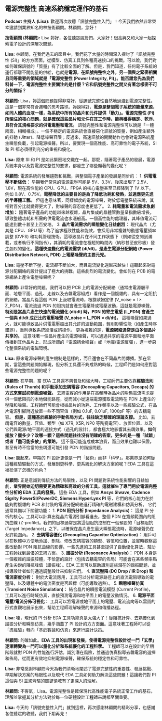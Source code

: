 電源完整性 高速系統穩定運作的基石
---

**Podcast 主持人 (Lisa):** 歡迎再次收聽「訊號完整性入門」！今天我們依然非常榮幸邀請到業界知名的林技術顧問。林顧問，您好！

**技術顧問 (林顧問):** Lisa 妳好，各位聽眾朋友們，大家好！很高興又和大家一起探索電子設計的深層次問題。

**Lisa:** 林顧問，在我們過去的節目中，我們花了大量的時間深入探討了「訊號完整性 (SI)」的方方面面，從模型、仿真工具到各種高速接口的挑戰。可以說，我們對如何確保訊號的「質量」有了比較全面的了解。但是，我們知道，任何電子系統的運行都離不開能量的供給，也就是**電源**。**在訊號完整性之外，另一個與之緊密相關且同等重要的領域就是「電源完整性 (Power Integrity, PI)」。能否請您先為我們科普一下，電源完整性主要關注的是什麼？它和訊號完整性之間又有著怎樣密不可分的關係？**

**林顧問:** Lisa，妳這個問題提得非常好，從訊號完整性自然地過渡到電源完整性，這是一個非常符合邏輯的思考路徑。妳說得對，**電源是整個電子系統的能量來源，如同人體的血液一樣，為系統中所有的晶片和元件提供「動力」。電源完整性 (PI) 所關注的核心問題，就是確保這些晶片和元件在其工作時，能夠獲得穩定、乾淨、且符合其規格要求的供電電壓和電流。**
    訊號完整性和電源完整性可以說是「一體兩面，相輔相成」。一個不穩定的電源系統會直接惡化訊號的質量，例如產生額外的抖動 (Jitter)、降低噪聲容限；反過來，高速訊號的開關動作也會對電源系統產生瞬態負載，引起電源噪聲。所以，要實現一個高性能、高可靠性的電子系統，SI 和 PI 都必須得到充分的重視和優化。

**Lisa:** 原來 SI 和 PI 是如此緊密地交織在一起。那麼，隨著電子產品的發展，電源系統本身以及對電源完整性的要求，都發生了哪些顯著的變化呢？

**林顧問:** 電源系統的發展趨勢和挑戰，與整個電子產業的發展是同步的：
    1.  **供電電壓不斷降低：** 早期我們常見的電源電壓可能是 5V、3.3V，後來出現了 2.5V、1.8V，現在高性能的 CPU、GPU、FPGA 的核心電壓甚至已經降到了 1V 以下，例如 0.8V、0.75V。**電壓降低的主要目的是為了降低功耗和發熱，並適應更先進的半導體工藝。** 但這也意味著，同樣幅度的電源噪聲，對於低電壓系統來說，其相對百分比就變得更大了，對噪聲的容忍度也更低了。
    2.  **耗電量和電流需求急劇增加：** 隨著電子產品的功能越來越複雜，晶片集成的晶體管數量呈指數級增長，導致整體功耗和所需的供電電流也水漲船高。一個高性能的處理器，其峰值電流可能達到數十甚至上百安培。
    3.  **晶片電流需求的瞬態變化日益劇烈：** 現代晶片（尤其是 CPU、GPU 等）為了追求極致性能和能效，會採用非常複雜的動態電壓頻率調整 (DVFS) 和功耗管理技術。這導致晶片在不同工作狀態下（例如從空閒到滿載，或者執行不同指令），其消耗的電流會在極短的時間內（納秒甚至皮秒級）發生劇烈的變化。**這種快速變化的電流需求 (di/dt)，是產生電源分配網絡 (Power Distribution Network, PDN) 上電壓噪聲的主要元兇。**

**Lisa:** 電壓不斷下壓，電流卻不斷加大，而且電流變化還越來越快！這聽起來對電源分配網絡的設計提出了極大的挑戰。這些劇烈的電流變化，會如何在 PCB 的電源網絡上產生電壓噪聲呢？

**林顧問:** 非常好的問題。我們可以把 PCB 上的電源分配網絡（通常由電源層平面、地層平面、過孔、走線以及去耦電容組成）看作是一個複雜的、具有一定阻抗的網絡。當晶片從這個 PDN 上汲取電流時，根據歐姆定律 (V_noise = I × Z_PDN)，電流流過 PDN 的阻抗就會產生電壓降或電壓波動，這就是電源噪聲。
    **特別是當晶片產生快速的電流變化 (di/dt) 時，PDN 的寄生電感 (L_PDN) 會產生一個與 di/dt 成正比的電壓噪聲 (V_noise = L_PDN × di/dt)。** 這種噪聲如果過大，就可能導致晶片供電電壓超出其允許的波動範圍，輕則影響性能（如產生時序錯誤），重則導致系統崩潰或誤操作。
    更為複雜的是，**電源網絡通常是由多個晶片共享的。** 這意味著一個晶片產生的電源噪聲，可以通過共享的電源平面和地平面傳播到其他晶片上，形成所謂的「電源耦合噪聲」或「地彈/電源反彈」，進一步惡化整個系統的電磁環境。

**Lisa:** 原來電源噪聲的產生機制是這樣的，而且還會在不同晶片間傳播。那在早期，當這些問題開始顯現，但分析工具還不夠成熟的時候，工程師們是如何應對這些電源完整性問題的呢？

**林顧問:** 在早期，當 EDA 工具還不夠普及和強大時，工程師們主要依靠**經驗法則 (Rules of Thumb) 和手動添加去耦電容 (Decoupling Capacitors, Decaps) 的方式來嘗試抑制電源噪聲。**
    去耦電容的作用是在高頻時為晶片的瞬態電流需求提供一個低阻抗的本地儲能路徑，從而減小從遠端電源獲取電流時在 PDN 上產生的壓降和噪聲。工程師們可能會根據晶片的功耗、工作頻率以及一些經驗公式，在晶片電源引腳附近放置一些不同容值（例如 0.1uF, 0.01uF, 1000pF 等）的去耦電容。
    **但是，這種基於經驗的手動佈局方式，往往缺乏精確的理論支撐。** 比如，去耦電容的數量、容值、類型（如 X7R, X5R, NP0 等陶瓷電容）、放置位置、以及它們與電源/地平面的連接方式（過孔的設計），都會極大地影響其去耦效果。**如何擺放？擺多少？改哪一顆？這些問題往往沒有明確的答案，更多的是一種「試錯」或者「盡可能多放」的策略，** 這不僅可能造成成本浪費，而且效果也難以保證，甚至有時不恰當的去耦還可能引發 PDN 的諧振問題。

**Lisa:** 聽起來，早期的 PI 設計更像是一門「藝術」而非「科學」。那業界是如何從這種經驗驅動的方式，發展到更科學、更系統化的解決方案的呢？EDA 工具在這裡扮演了怎樣的角色？

**林顧問:** 正是意識到傳統方法的局限性，以及 PI 問題對系統性能影響的日益加劇，**業界開始迫切需要更為精確和高效的分析工具。這就催生了專門用於電源完整性分析的 EDA 工具的發展。**
    這些 EDA 工具，例如 **Ansys SIwave, Cadence Sigrity PowerSI/PowerDC, Siemens HyperLynx PI** 等，它們的核心能力在於能夠對複雜的 PCB 和封裝的電源分配網絡進行精確的電磁建模和仿真分析。
    它們通常具備以下關鍵功能：
    1.  **PDN 阻抗分析 (Impedance Analysis)：** 這是 PI 分析的核心。工具可以計算出從晶片電源引腳看進去，整個 PDN 在寬頻範圍內的阻抗曲線 (Z-profile)。我們的目標通常是將這個阻抗控制在一個預設的「目標阻抗 (Target Impedance)」之下，以確保在晶片產生最大瞬態電流時，電源噪聲仍在允許範圍內。
    2.  **去耦電容優化 (Decoupling Capacitor Optimization)：** 用戶可以在軟體中方便地添加、刪除、修改去耦電容的類型、容值和位置，並實時觀察這些改動對 PDN 阻抗曲線的影響。一些先進的工具甚至提供了自動優化算法，幫助工程師找到最優的去耦方案。
    3.  **諧振分析 (Resonance Analysis)：** PDN 本身是一個複雜的諧振腔體，不恰當的設計（包括去耦電容的佈局）可能會在某些頻率點產生尖銳的阻抗峰值（諧振峰）。EDA 工具可以幫助識別這些潛在的諧振問題，並指導設計者如何通過調整設計來抑制它們。
    4.  **直流壓降 (DC Drop / IR Drop) 和電流密度分析：** 對於大電流應用，工具可以分析電源路徑上的直流電阻導致的電壓降，以及導體中的電流密度是否超標（可能導致過熱）。
    5.  **瞬態噪聲仿真 (Transient Noise Simulation)：** 結合晶片的瞬態電流模型 (Current Profile)，工具可以進行時域仿真，直接預測電源和地平面上的電壓波動情況。
    6.  **電源平面電壓/電流分佈可視化：** 工具可以將電源或地平面上的電壓、電流流向等以雲圖的形式直觀地展示出來，幫助工程師理解噪聲的來源和傳播路徑。

**Lisa:** 哇，現代的 PI 分析 EDA 工具功能真是太強大了！從阻抗計算、去耦優化到諧振分析和瞬態仿真，幾乎涵蓋了 PI 設計的方方面面。這意味著工程師可以從「憑經驗」轉向「基於數據和仿真」來進行設計決策。

**林顧問:** 的確如此。**EDA 工具的出現和發展，使得電源完整性設計從一門「玄學」逐漸轉變為一門可以量化分析和系統優化的工程科學。** 工程師可以在設計的早期階段就對 PDN 的性能進行評估，識別潛在風險，並通過仿真指導去耦電容的選擇和佈局，從而更有效地抑制電源噪聲，確保系統的穩定性和可靠性。

**Lisa:** 非常感謝林顧問今天為我們清晰地闡述了電源完整性的重要性、發展挑戰、早期解決方案的局限性以及現代 EDA 工具如何助力解決這些問題！這讓我們對 PI 這個與 SI 並駕齊驅的關鍵領域有了更深入的理解。

**林顧問:** 不客氣，Lisa。電源完整性是確保現代高性能電子系統正常工作的基石，理解並掌握其分析方法對於每一位硬體設計工程師來說都至關重要。

**Lisa:** 今天的「訊號完整性入門」就到這裡，再次感謝林顧問的精彩分享，也感謝各位聽眾的收聽，我們下期再見！
